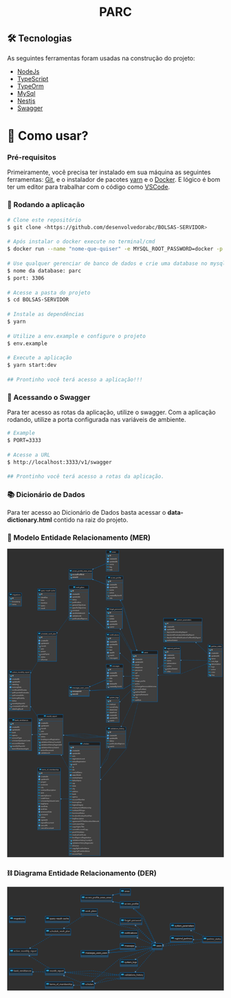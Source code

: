 <h1 align="center">PARC</h1>

## 🛠 Tecnologias

As seguintes ferramentas foram usadas na construção do projeto:  

- [NodeJs](https://nodejs.org/en/)
- [TypeScript](https://www.typescriptlang.org/)
- [TypeOrm](https://typeorm.io/#/)
- [MySql](https://www.mysql.com/)
- [Nestjs](https://nestjs.com/)
- [Swagger](https://swagger.io/)

<h1>📱 Como usar? </h1> 

### Pré-requisitos

Primeiramente, você precisa ter instalado em sua máquina as seguintes ferramentas:
[Git](https://git-scm.com), e o instalador de pacotes [yarn](https://yarnpkg.com/) e o [Docker](https://www.docker.com/). 
E lógico é bom ter um editor para trabalhar com o código como [VSCode](https://code.visualstudio.com/).

### 🎲 Rodando a aplicação

```bash
# Clone este repositório
$ git clone <https://github.com/desenvolvedorabc/BOLSAS-SERVIDOR>

# Após instalar o docker execute no terminal/cmd
$ docker run --name "nome-que-quiser" -e MYSQL_ROOT_PASSWORD=docker -p 3306:3306 mysql:latest

# Use qualquer gerenciar de banco de dados e crie uma database no mysql:
$ nome da database: parc
$ port: 3306

# Acesse a pasta do projeto 
$ cd BOLSAS-SERVIDOR

# Instale as dependências 
$ yarn

# Utilize a env.example e configure o projeto
$ env.example

# Execute a aplicação
$ yarn start:dev

## Prontinho você terá acesso a aplicação!!! 
```


### 👀  Acessando o Swagger

Para ter acesso as rotas da aplicação, utilize o swagger. Com a aplicação rodando, utilize a porta configurada nas variáveis de ambiente.

```bash
# Example
$ PORT=3333

# Acesse a URL
$ http://localhost:3333/v1/swagger

## Prontinho você terá acesso a rotas da aplicação.
```

### 📚 Dicionário de Dados

Para ter acesso ao Dicionário de Dados basta acessar o **data-dictionary.html** contido na raiz do projeto.

### 🧶 Modelo Entidade Relacionamento (MER)

![PARC-MER](https://github.com/desenvolvedorabc/BOLSAS-SERVIDOR/blob/main/parc-mer.png)

### ⛓ Diagrama Entidade Relacionamento (DER)

![PARC-DER](https://github.com/desenvolvedorabc/BOLSAS-SERVIDOR/blob/main/parc-der.png)
